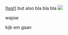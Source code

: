 [[test]](/wiki/test.md)
but also bla bla bla
<img src="/wiki/img/02-01-2023.jpg">

wajow

kijk em gaan
